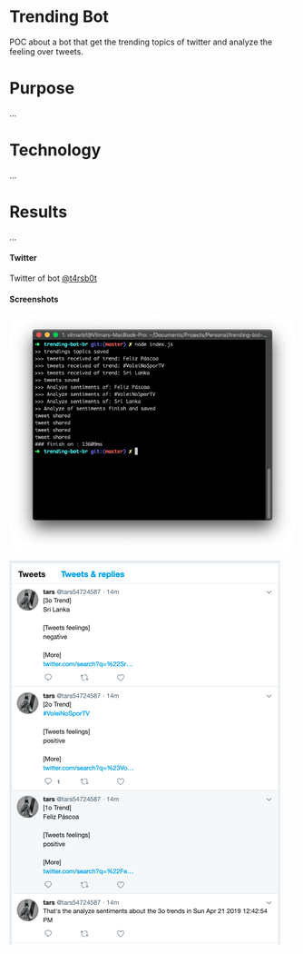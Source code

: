# Trending Bot
POC about a bot that get the trending topics of twitter and analyze the feeling over tweets.

# Purpose
...

# Technology
...

# Results
...

#### Twitter
Twitter of bot
[@t4rsb0t](https://twitter.com/t4rsb0t)

#### Screenshots
![](screenshot/terminal.png)


![](screenshot/tweets.png)